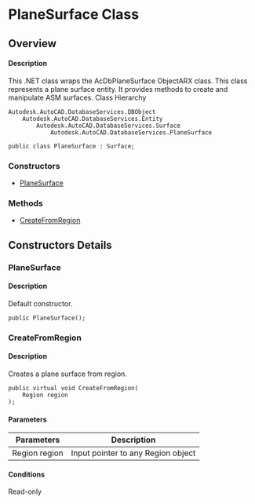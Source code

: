 # PlaneSurface Class

## Overview

#### Description
This .NET class wraps the AcDbPlaneSurface ObjectARX class. 
This class represents a plane surface entity. It provides methods to create and manipulate ASM surfaces.
Class Hierarchy
```text
Autodesk.AutoCAD.DatabaseServices.DBObject
    Autodesk.AutoCAD.DatabaseServices.Entity
        Autodesk.AutoCAD.DatabaseServices.Surface
            Autodesk.AutoCAD.DatabaseServices.PlaneSurface
```

```text
public class PlaneSurface : Surface;
```

### Constructors

- [PlaneSurface](#planesurface)

### Methods

- [CreateFromRegion](#createfromregion)


## Constructors Details

### PlaneSurface

#### Description
Default constructor.
```text
public PlaneSurface();
```

### CreateFromRegion

#### Description
Creates a plane surface from region.
```text
public virtual void CreateFromRegion(
    Region region
);
```

#### Parameters
| Parameters | Description |
| --- | --- |
| Region region | Input pointer to any Region object |

#### Conditions
Read-only